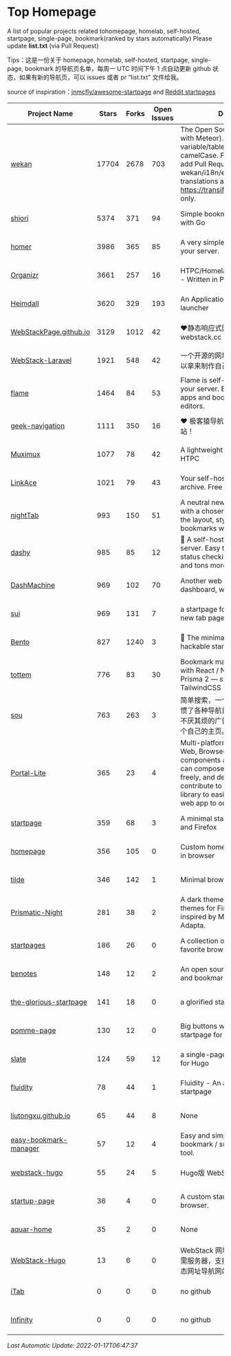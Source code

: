 # Top Homepage
A list of popular projects related tohomepage, homelab, self-hosted, startpage, single-page, bookmark(ranked by stars automatically)
Please update **list.txt** (via Pull Request)

Tips：这是一份关于 homepage, homelab, self-hosted, startpage, single-page, bookmark 的导航页名单，每周一 UTC 时间下午 1 点自动更新 github 状态，如果有新的导航页，可以 issues 或者 pr “list.txt” 文件给我。

source of inspiration：[jnmcfly/awesome-startpage](https://github.com/jnmcfly/awesome-startpage) and [Reddit startpages](https://www.reddit.com/r/startpages/)

| Project Name | Stars | Forks | Open Issues | Description | Last Commit |
| ------------ | ----- | ----- | ----------- | ----------- | ----------- |
| [wekan](https://github.com/wekan/wekan) | 17704 | 2678 | 703 | The Open Source kanban (built with Meteor). Keep variable/table/field names camelCase. For translations, only add Pull Request changes to wekan/i18n/en.i18n.json , other translations are done at https://transifex.com/wekan/wekan only. | 2022-01-16 19:49:48 |
| [shiori](https://github.com/go-shiori/shiori) | 5374 | 371 | 94 | Simple bookmark manager built with Go | 2020-08-20 16:38:54 |
| [homer](https://github.com/bastienwirtz/homer) | 3986 | 365 | 85 | A very simple static homepage for your server. | 2021-12-23 15:41:59 |
| [Organizr](https://github.com/causefx/Organizr) | 3661 | 257 | 16 | HTPC/Homelab Services Organizer - Written in PHP | 2021-11-12 22:38:05 |
| [Heimdall](https://github.com/linuxserver/Heimdall) | 3620 | 329 | 193 | An Application dashboard and launcher | 2020-12-07 12:39:14 |
| [WebStackPage.github.io](https://github.com/WebStackPage/WebStackPage.github.io) | 3129 | 1012 | 42 | ❤️静态响应式网址导航网站 - webstack.cc | 2021-09-15 09:24:35 |
| [WebStack-Laravel](https://github.com/hui-ho/WebStack-Laravel) | 1921 | 548 | 42 | 一个开源的网址导航网站项目，您可以拿来制作自己的网址导航。 | 2020-08-13 13:51:56 |
| [flame](https://github.com/pawelmalak/flame) | 1464 | 84 | 53 | Flame is self-hosted startpage for your server. Easily manage your apps and bookmarks with built-in editors. | 2022-01-08 13:49:07 |
| [geek-navigation](https://github.com/geekape/geek-navigation) | 1111 | 350 | 16 | ❤️ 极客猿导航－独立开发者的导航站！ | 2021-09-29 08:02:06 |
| [Muximux](https://github.com/mescon/Muximux) | 1077 | 78 | 42 | A lightweight way to manage your HTPC | 2021-03-21 20:28:25 |
| [LinkAce](https://github.com/Kovah/LinkAce) | 1021 | 79 | 43 | Your self-hosted bookmark archive. Free and open source. | 2022-01-14 11:53:20 |
| [nightTab](https://github.com/zombieFox/nightTab) | 993 | 150 | 51 | A neutral new tab page accented with a chosen colour. Customise the layout, style, background and bookmarks with nightTab. | 2021-12-14 18:58:02 |
| [dashy](https://github.com/Lissy93/dashy) | 985 | 85 | 12 | 🚀 A self-hosted startpage for your server. Easy to use visual editor, status checking, widgets, themes and tons more! | 2022-01-16 01:27:15 |
| [DashMachine](https://github.com/rmountjoy92/DashMachine) | 969 | 102 | 70 | Another web application bookmark dashboard, with fun features. | 2020-09-22 11:42:23 |
| [sui](https://github.com/jeroenpardon/sui) | 969 | 131 | 7 | a startpage for your server and / or new tab page | 2021-12-05 01:19:39 |
| [Bento](https://github.com/migueravila/Bento) | 827 | 1240 | 3 | 🍱 The minimalist, elegant and hackable startpage. | 2022-01-02 05:22:04 |
| [tottem](https://github.com/poulainv/tottem) | 776 | 83 | 30 | Bookmark manager on steroid built with React / NextJs / Apollo Tools / Prisma 2 — styled with TailwindCSS 🌱🎺 | 2020-05-13 14:19:21 |
| [sou](https://github.com/5iux/sou) | 763 | 263 | 3 | 简单搜索，一个简单的前端界面。用惯了各种导航首页，满屏幕尽是各种不厌其烦的广告和资讯；尝试自己写个自己的主页。 | 2021-08-02 14:31:55 |
| [Portal-Lite](https://github.com/Privoce/Portal-Lite) | 365 | 23 | 4 | Multi-platform Personalized Portal: Web, Browser Extension. All components are web apps--users can compose their own Portal freely, and developers can contribute to the Privoce Web App library to easily incorporate their web app to our Portal. | 2021-09-09 01:19:29 |
| [startpage](https://github.com/deepjyoti30/startpage) | 359 | 68 | 3 | A minimal starpage for Chrome and Firefox | 2021-04-24 13:57:31 |
| [homepage](https://github.com/Jaredk3nt/homepage) | 356 | 105 | 0 | Custom homepage for use locally in browser | 2020-12-02 18:26:15 |
| [tilde](https://github.com/cadejscroggins/tilde) | 346 | 142 | 1 | Minimal browser startpage. | 2021-08-30 16:56:46 |
| [Prismatic-Night](https://github.com/3r3bu5x9/Prismatic-Night) | 281 | 38 | 2 | A dark themed startpage and dark themes for Firefox and Linux inspired by Material design and Adapta. | 2021-03-24 11:53:07 |
| [startpages](https://github.com/grtcdr/startpages) | 186 | 26 | 0 | A collection of startpages for your favorite browser. | 2022-01-02 11:41:04 |
| [benotes](https://github.com/fr0tt/benotes) | 148 | 12 | 2 | An open source self hosted notes and bookmarks taking web app. | 2021-12-12 10:59:42 |
| [the-glorious-startpage](https://github.com/manilarome/the-glorious-startpage) | 141 | 18 | 0 | a glorified startpage | 2020-08-18 03:50:09 |
| [pomme-page](https://github.com/kikiklang/pomme-page) | 130 | 12 | 0 | Big buttons with easy click startpage for a browser.  | 2021-10-15 07:45:22 |
| [slate](https://github.com/gesquive/slate) | 124 | 59 | 12 | a single-page speed-dial theme for Hugo | 2021-07-02 03:24:02 |
| [fluidity](https://github.com/PrettyCoffee/fluidity) | 78 | 44 | 1 | Fluidity - An accordion based startpage | 2021-04-24 16:17:25 |
| [liutongxu.github.io](https://github.com/liutongxu/liutongxu.github.io) | 65 | 44 | 8 | None | 2022-01-09 01:42:17 |
| [easy-bookmark-manager](https://github.com/devimust/easy-bookmark-manager) | 57 | 12 | 4 | Easy and simple self-hosted bookmark / snippet management tool. | 2018-05-05 00:31:43 |
| [webstack-hugo](https://github.com/iplaycode/webstack-hugo) | 55 | 24 | 5 | Hugo版 WebStack 主题 Demo | 2021-08-02 09:49:40 |
| [startup-page](https://github.com/timothypholmes/startup-page) | 36 | 4 | 0 | A custom startup page for your browser.  | 2021-06-12 13:07:00 |
| [aquar-home](https://github.com/firemakergk/aquar-home) | 35 | 2 | 0 | None | 2021-12-29 14:40:21 |
| [WebStack-Hugo](https://github.com/shenweiyan/WebStack-Hugo) | 13 | 6 | 0 | WebStack 网址导航 Hugo 主题，无需服务器，支持导航一键配置的纯静态网址导航网站。 | 2021-12-23 07:48:11 |
| [iTab](https://www.itab.link/) | 0 | 0 | 0 | no github | 2006-01-02 03:04:05 |
| [Infinity](https://en.infinitynewtab.com/) | 0 | 0 | 0 | no github | 2006-01-02 03:04:05 |

*Last Automatic Update: 2022-01-17T06:47:37*